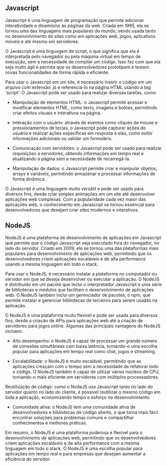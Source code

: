 ## Javascript

Javascript é uma linguagem de programação que permite adicionar interatividade e dinamismo às páginas da web. Criada em 1995, ela se tornou uma das linguagens mais populares do mundo, sendo usada tanto no desenvolvimento de sites como em aplicações web, jogos, aplicativos móveis e até mesmo em servidores.

O Javascript é uma linguagem de script, o que significa que ela é interpretada pelo navegador ou pela máquina virtual em tempo de execução, sem a necessidade de compilar um código. Isso faz com que ela seja muito ágil e permita que os desenvolvedores prototipem e testem novas funcionalidades de forma rápida e eficiente.

Para usar o Javascript em um site, é necessário inserir o código em um arquivo com extensão .js e referenciá-lo na página HTML usando a tag 'script'. O Javascript pode ser usado para realizar diversas tarefas, como:

- Manipulação de elementos HTML: o Javascript permite acessar e modificar elementos HTML, como texto, imagens e botões, permitindo criar efeitos visuais e interativos na página.

- Interação com o usuário: através de eventos como cliques de mouse e pressionamentos de teclas, o Javascript pode capturar ações do usuário e realizar ações específicas em resposta a elas, como exibir informações adicionais ou validar um formulário.

- Comunicação com servidores: o Javascript pode ser usado para realizar requisições a servidores, obtendo informações em tempo real e atualizando a página sem a necessidade de recarregá-la.

- Manipulação de dados: o Javascript permite criar e manipular objetos, arrays e variáveis, permitindo armazenar e processar informações de forma dinâmica.

O Javascript é uma linguagem muito versátil e pode ser usado para diversos fins, desde criar simples animações em um site até desenvolver aplicações web complexas. Com a popularidade cada vez maior das aplicações web, o conhecimento em Javascript se tornou essencial para desenvolvedores que desejam criar sites modernos e interativos.

## NodeJS

NodeJS é uma plataforma de desenvolvimento de aplicações em Javascript que permite que o código Javascript seja executado fora do navegador, no lado do servidor. Criado em 2009, ele se tornou uma das plataformas mais populares para desenvolvimento de aplicações web, permitindo que os desenvolvedores criem aplicações escaláveis e de alta performance usando a mesma linguagem em todo o stack.

Para usar o NodeJS, é necessário instalar a plataforma no computador ou servidor em que se deseja desenvolver ou executar a aplicação. O NodeJS é distribuído em um pacote que inclui o interpretador Javascript e uma série de bibliotecas e módulos que facilitam o desenvolvimento de aplicações web. O NodeJS também inclui um gerenciador de pacotes, o npm, que permite instalar e gerenciar bibliotecas de terceiros para serem usadas na aplicação.

O NodeJS é uma plataforma muito flexível e pode ser usada para diversos fins, desde a criação de APIs para aplicações web até a criação de servidores para jogos online. Algumas das principais vantagens do NodeJS incluem:

- Alto desempenho: o NodeJS é capaz de processar um grande número de conexões simultâneas com baixa latência, tornando-o uma escolha popular para aplicações em tempo real como chat, jogos e streaming.

- Escalabilidade: o NodeJS é muito escalável, permitindo que as aplicações cresçam com o tempo sem a necessidade de refatorar todo o código. O NodeJS também é capaz de utilizar vários núcleos de CPU, tornando-o mais eficiente em servidores com múltiplos processadores.

Reutilização de código: como o NodeJS usa Javascript tanto no lado do servidor quanto no lado do cliente, é possível reutilizar o mesmo código em toda a aplicação, economizando tempo e esforço no desenvolvimento.

- Comunidade ativa: o NodeJS tem uma comunidade ativa de desenvolvedores e bibliotecas de código aberto, o que torna mais fácil encontrar soluções para problemas comuns e compartilhar conhecimentos e melhores práticas.

Em resumo, o NodeJS é uma plataforma poderosa e flexível para o desenvolvimento de aplicações web, permitindo que os desenvolvedores criem aplicações escaláveis e de alta performance com a mesma linguagem em todo o stack. O NodeJS é uma escolha popular para aplicações em tempo real e para empresas que desejam aumentar a eficiência do servidor.
